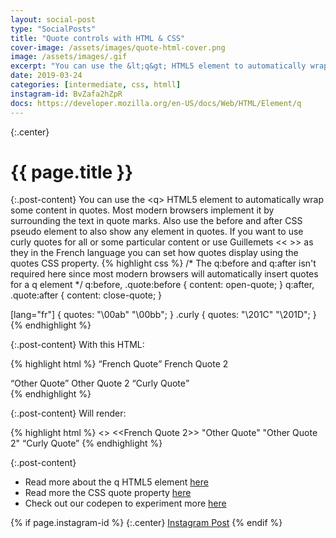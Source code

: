 ```yaml
---
layout: social-post
type: "SocialPosts"
title: "Quote controls with HTML & CSS"
cover-image: /assets/images/quote-html-cover.png
image: /assets/images/.gif
excerpt: "You can use the &lt;q&gt; HTML5 element to automatically wrap some content in quotes."
date: 2019-03-24
categories: [intermediate, css, htmll]
instagram-id: BvZafa2hZpR
docs: https://developer.mozilla.org/en-US/docs/Web/HTML/Element/q
---
```

{:.center}
# {{ page.title }}

{:.post-content}
You can use the &lt;q&gt; HTML5 element to automatically wrap some content in quotes. 
Most modern browsers implement it by surrounding the text in quote marks. Also 
use the before and after CSS pseudo element to also show any element in quotes. If 
you want to use curly quotes for all or some particular content or use 
Guillemets << >> as they in the French language you can set how quotes display using the quotes 
CSS property. 
{% highlight css %}
/*
The q:before and q:after isn't required here since most modern browsers will
automatically insert quotes for a q element
*/
q:before, .quote:before {
 content: open-quote;
}
q:after, .quote:after {
 content: close-quote;
}

[lang="fr"] {
  quotes: "\00ab" "\00bb";
}
.curly {
  quotes: "\201C" "\201D";
}
{% endhighlight %}

{:.post-content}
With this HTML:

{% highlight html %}
  <q>French Quote</q>
  <span class="quote">French Quote 2</span>
</div>

<div>
  <q>Other Quote</q>
  <span class="quote">Other Quote 2</span>
  <q class="curly">Curly Quote</q>
</div>
{% endhighlight %}

{:.post-content}
Will render:

{% highlight html %}
<<French Quote>>
<<French Quote 2>>
"Other Quote"
"Other Quote 2"
“Curly Quote”
{% endhighlight %}

{:.post-content}
* Read more about the q HTML5 element <a href="{{page.docs}}" target="_blank">here</a>
* Read more the CSS quote property <a href="https://developer.mozilla.org/en-US/docs/Web/CSS/quotes" target="_blank">here</a>
* Check out our codepen to experiment more <a href="https://codepen.io/the_dev_diaries/pen/eXxPZE" target="_blank">here</a>

{% if page.instagram-id %}
{:.center}
<a class="insta-link" href="https://www.instagram.com/p/{{page.instagram-id}}" target="_blank">Instagram Post</a>
{% endif %}
